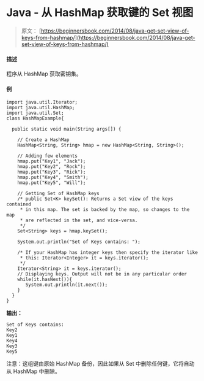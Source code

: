 # Java - 从 HashMap 获取键的 Set 视图

> 原文： [https://beginnersbook.com/2014/08/java-get-set-view-of-keys-from-hashmap/](https://beginnersbook.com/2014/08/java-get-set-view-of-keys-from-hashmap/)

#### 描述

程序从 HashMap 获取密钥集。

#### 例

```
import java.util.Iterator;
import java.util.HashMap;
import java.util.Set;
class HashMapExample{

  public static void main(String args[]) {

    // Create a HashMap
    HashMap<String, String> hmap = new HashMap<String, String>(); 

    // Adding few elements
    hmap.put("Key1", "Jack");
    hmap.put("Key2", "Rock");
    hmap.put("Key3", "Rick");
    hmap.put("Key4", "Smith");
    hmap.put("Key5", "Will");

    // Getting Set of HashMap keys
    /* public Set<K> keySet(): Returns a Set view of the keys contained
     * in this map. The set is backed by the map, so changes to the map 
     * are reflected in the set, and vice-versa. 
     */
    Set<String> keys = hmap.keySet();

    System.out.println("Set of Keys contains: ");

    /* If your HashMap has integer keys then specify the iterator like
     * this: Iterator<Integer> it = keys.iterator();
     */
    Iterator<String> it = keys.iterator();
    // Displaying keys. Output will not be in any particular order
    while(it.hasNext()){
       System.out.println(it.next());
    } 
  }
}
```

**输出：**

```
Set of Keys contains: 
Key2
Key1
Key4
Key3
Key5

```

注意：这组键由原始 HashMap 备份，因此如果从 Set 中删除任何键，它将自动从 HashMap 中删除。
